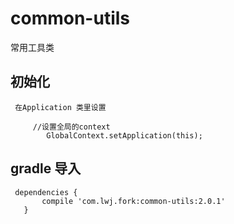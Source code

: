 # common-utils
常用工具类
## 初始化
     在Application 类里设置
     
         //设置全局的context
            GlobalContext.setApplication(this);
            
## gradle 导入

     dependencies {
           compile 'com.lwj.fork:common-utils:2.0.1'
       }
